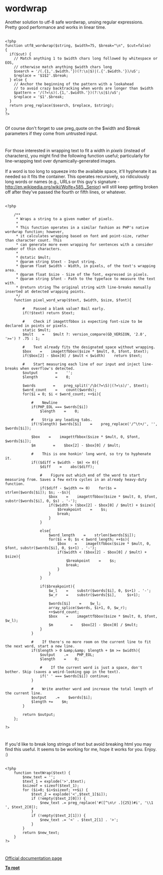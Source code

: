 # wordwrap



Another solution to utf-8 safe wordwrap, unsing regular expressions.<br>Pretty good performance and works in linear time.<br><br>

```
<?php
function utf8_wordwrap($string, $width=75, $break="\n", $cut=false)
{
  if($cut) {
    // Match anything 1 to $width chars long followed by whitespace or EOS,
    // otherwise match anything $width chars long
    $search = '/(.{1,'.$width.'})(?:\s|$)|(.{'.$width.'})/uS';
    $replace = '$1$2'.$break;
  } else {
    // Anchor the beginning of the pattern with a lookahead
    // to avoid crazy backtracking when words are longer than $width
    $pattern = '/(?=\s)(.{1,'.$width.'})(?:\s|$)/uS';
    $replace = '$1'.$break;
  }
  return preg_replace($search, $replace, $string);
}
?>
```
<br>Of course don&apos;t forget to use preg_quote on the $width and $break parameters if they come from untrusted input.  

#

For those interested in wrapping text to fit a width in *pixels* (instead of characters), you might find the following function useful; particularly for line-wrapping text over dynamically-generated images.<br><br>If a word is too long to squeeze into the available space, it&apos;ll hyphenate it as needed so it fits the container. This operates recursively, so ridiculously long words or names (e.g., URLs or this guy&apos;s signature - http://en.wikipedia.org/wiki/Wolfe+585,_Senior) will still keep getting broken off after they&apos;ve passed the fourth or fifth lines, or whatever.<br><br>

```
<?php

    /**
     * Wraps a string to a given number of pixels.
     * 
     * This function operates in a similar fashion as PHP's native wordwrap function; however,
     * it calculates wrapping based on font and point-size, rather than character count. This
     * can generate more even wrapping for sentences with a consider number of thin characters.
     * 
     * @static $mult;
     * @param string $text - Input string.
     * @param float $width - Width, in pixels, of the text's wrapping area.
     * @param float $size - Size of the font, expressed in pixels.
     * @param string $font - Path to the typeface to measure the text with.
     * @return string The original string with line-breaks manually inserted at detected wrapping points.
     */
    function pixel_word_wrap($text, $width, $size, $font){

        #    Passed a blank value? Bail early.
        if(!$text) return $text;

        #    Check if imagettfbbox is expecting font-size to be declared in points or pixels.
        static $mult;
        $mult    =    $mult ?: version_compare(GD_VERSION, '2.0', '>=') ? .75 : 1;

        #    Text already fits the designated space without wrapping.
        $box    =    imagettfbbox($size * $mult, 0, $font, $text);
        if($box[2] - $box[0] / $mult < $width)    return $text;

        #    Start measuring each line of our input and inject line-breaks when overflow's detected.
        $output        =    '';
        $length        =    0;

        $words        =    preg_split('/\b(?=\S)|(?=\s)/', $text);
        $word_count    =    count($words);
        for($i = 0; $i < $word_count; ++$i){

            #    Newline
            if(PHP_EOL === $words[$i])
                $length    =    0;

            #    Strip any leading tabs.
            if(!$length) $words[$i]    =    preg_replace('/^\t+/', '', $words[$i]);

            $box    =    imagettfbbox($size * $mult, 0, $font, $words[$i]);
            $m        =    $box[2] - $box[0] / $mult;

            #    This is one honkin' long word, so try to hyphenate it.
            if(($diff = $width - $m) <= 0){
                $diff    =    abs($diff);

                #    Figure out which end of the word to start measuring from. Saves a few extra cycles in an already heavy-duty function.
                if($diff - $width <= 0)    for($s = strlen($words[$i]); $s; --$s){
                    $box    =    imagettfbbox($size * $mult, 0, $font, substr($words[$i], 0, $s) . '-');
                    if($width > ($box[2] - $box[0] / $mult) + $size){
                        $breakpoint    =    $s;
                        break;
                    }
                }

                else{
                    $word_length    =    strlen($words[$i]);
                    for($s = 0; $s < $word_length; ++$s){
                        $box    =    imagettfbbox($size * $mult, 0, $font, substr($words[$i], 0, $s+1) . '-');
                        if($width < ($box[2] - $box[0] / $mult) + $size){
                            $breakpoint    =    $s;
                            break;
                        }
                    }
                }

                if($breakpoint){
                    $w_l    =    substr($words[$i], 0, $s+1) . '-';
                    $w_r    =    substr($words[$i],     $s+1);

                    $words[$i]    =    $w_l;
                    array_splice($words, $i+1, 0, $w_r);
                    ++$word_count;
                    $box    =    imagettfbbox($size * $mult, 0, $font, $w_l);
                    $m        =    $box[2] - $box[0] / $mult;
                }
            }

            #    If there's no more room on the current line to fit the next word, start a new line.
            if($length > 0 &amp;&amp; $length + $m >= $width){
                $output    .=    PHP_EOL;
                $length    =    0;

                #    If the current word is just a space, don't bother. Skip (saves a weird-looking gap in the text).
                if(' ' === $words[$i]) continue;
            }

            #    Write another word and increase the total length of the current line.
            $output    .=    $words[$i];
            $length +=    $m;
        }

        return $output;
    };

?>
```
  

#

If you&apos;d like to break long strings of text but avoid breaking html you may find this useful. It seems to be working for me, hope it works for you. Enjoy. :)<br><br>

```
<?php
    function textWrap($text) {
        $new_text = '';
        $text_1 = explode('>',$text);
        $sizeof = sizeof($text_1);
        for ($i=0; $i<$sizeof; ++$i) {
            $text_2 = explode('<',$text_1[$i]);
            if (!empty($text_2[0])) {
                $new_text .= preg_replace('#([^\n\r .]{25})#i', '\\1  ', $text_2[0]);
            }
            if (!empty($text_2[1])) {
                $new_text .= '<' . $text_2[1] . '>';    
            }
        }
        return $new_text;
    }
?>
```
  

#

[Official documentation page](https://www.php.net/manual/en/function.wordwrap.php)

**[To root](/README.md)**